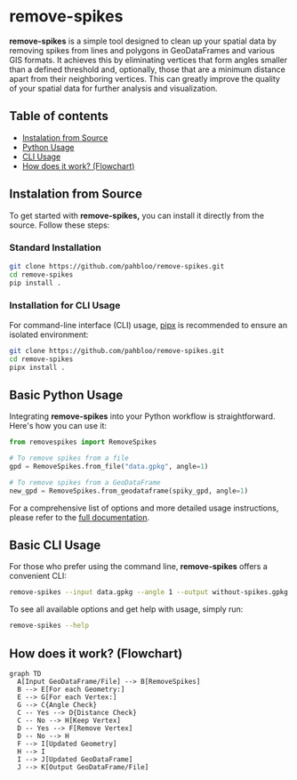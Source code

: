 # remove-spikes

**remove-spikes** is a simple tool designed to clean up your spatial data by removing spikes from lines and polygons in GeoDataFrames and various GIS formats.
It achieves this by eliminating vertices that form angles smaller than a defined threshold and, optionally, those that are a minimum distance apart from their neighboring vertices.
This can greatly improve the quality of your spatial data for further analysis and visualization.

## Table of contents

- [Instalation from Source](#instalation-from-source)
- [Python Usage](#python-usage)
- [CLI Usage](#cli-usage)
- [How does it work? (Flowchart)](#how-does-it-work-flowchart)

## Instalation from Source

To get started with **remove-spikes,** you can install it directly from the source.
Follow these steps:

### Standard Installation

```sh
git clone https://github.com/pahbloo/remove-spikes.git
cd remove-spikes
pip install .
```

### Installation for CLI Usage

For command-line interface (CLI) usage, [pipx](https://pipx.pypa.io/) is recommended to ensure an isolated environment:

```sh
git clone https://github.com/pahbloo/remove-spikes.git
cd remove-spikes
pipx install .
```

## Basic Python Usage

Integrating **remove-spikes** into your Python workflow is straightforward.
Here's how you can use it:

```py
from removespikes import RemoveSpikes

# To remove spikes from a file
gpd = RemoveSpikes.from_file("data.gpkg", angle=1)

# To remove spikes from a GeoDataFrame
new_gpd = RemoveSpikes.from_geodataframe(spiky_gpd, angle=1)
```

For a comprehensive list of options and more detailed usage instructions, please refer to the [full documentation]().

## Basic CLI Usage

For those who prefer using the command line, **remove-spikes** offers a convenient CLI:

```sh
remove-spikes --input data.gpkg --angle 1 --output without-spikes.gpkg
```

To see all available options and get help with usage, simply run:

```sh
remove-spikes --help
```

## How does it work? (Flowchart)

```mermaid
graph TD
  A[Input GeoDataFrame/File] --> B[RemoveSpikes]
  B --> E[For each Geometry:]
  E --> G[For each Vertex:]
  G --> C{Angle Check}
  C -- Yes --> D{Distance Check}
  C -- No --> H[Keep Vertex]
  D -- Yes --> F[Remove Vertex]
  D -- No --> H
  F --> I[Updated Geometry]
  H --> I
  I --> J[Updated GeoDataFrame]
  J --> K[Output GeoDataFrame/File]
```
